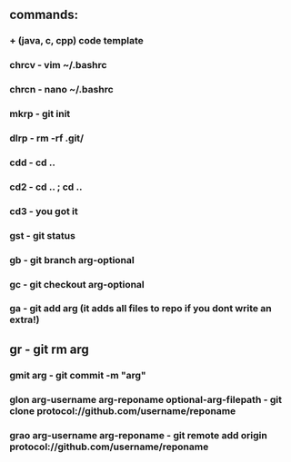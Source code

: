 ## commands:
### + (java, c, cpp) code template
### chrcv - vim ~/.bashrc
### chrcn - nano ~/.bashrc
### mkrp - git init
### dlrp - rm -rf .git/
### cdd - cd ..
### cd2 - cd .. ; cd ..
### cd3 - you got it
### gst - git status
### gb - git branch arg-optional
### gc - git checkout arg-optional
### ga - git add arg (it adds all files to repo if you dont write an extra!)
##  gr - git rm arg
### gmit arg - git commit -m "arg"
### glon arg-username arg-reponame optional-arg-filepath - git clone protocol://github.com/username/reponame
### grao arg-username arg-reponame - git remote add origin protocol://github.com/username/reponame

